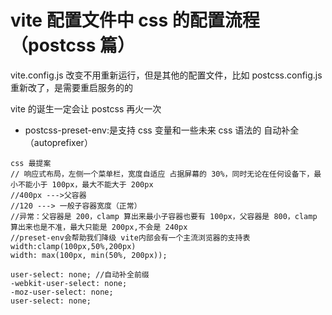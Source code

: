 # vite 配置文件中 css 的配置流程（postcss 篇）

vite.config.js 改变不用重新运行，但是其他的配置文件，比如 postcss.config.js 重新改了，是需要重启服务的的

vite 的诞生一定会让 postcss 再火一次

- postcss-preset-env:是支持 css 变量和一些未来 css 语法的 自动补全（autoprefixer）

```less
css 最提案
// 响应式布局，左侧一个菜单栏，宽度自适应 占据屏幕的 30%，同时无论在任何设备下，最小不能小于 100px，最大不能大于 200px
//400px --->父容器
//120 ---> 一般子容器宽度（正常）
//异常：父容器是 200，clamp 算出来最小子容器也要有 100px，父容器是 800，clamp 算出来也是不准，最大只能是 200px,不会是 240px
//preset-env会帮助我们降级 vite内部会有一个主流浏览器的支持表
width:clamp(100px,50%,200px)
width: max(100px, min(50%, 200px));

user-select: none; //自动补全前缀
-webkit-user-select: none;
-moz-user-select: none;
user-select: none;

```

